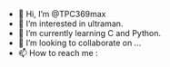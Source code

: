 - 👋 Hi, I’m @TPC369max
- 👀 I’m interested in ultraman.
- 🌱 I’m currently learning C and Python.
- 💞️ I’m looking to collaborate on ...
- 📫 How to reach me : 

<!---
TPC369max/TPC369max is a ✨ special ✨ repository because its `README.md` (this file) appears on your GitHub profile.
You can click the Preview link to take a look at your changes.
--->
